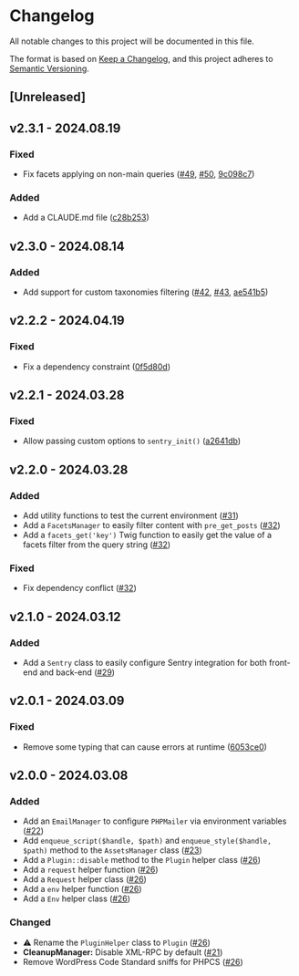 # Changelog

All notable changes to this project will be documented in this file.

The format is based on [Keep a Changelog](https://keepachangelog.com/en/1.0.0/), and this project adheres to [Semantic Versioning](https://semver.org/spec/v2.0.0.html).

## [Unreleased]

## v2.3.1 - 2024.08.19

### Fixed

- Fix facets applying on non-main queries ([#49](https://github.com/studiometa/wp-toolkit/issues/49), [#50](https://github.com/studiometa/wp-toolkit/pull/50), [9c098c7](https://github.com/studiometa/wp-toolkit/commit/9c098c7))

### Added

- Add a CLAUDE.md file ([c28b253](https://github.com/studiometa/wp-toolkit/commit/c28b253))

## v2.3.0 - 2024.08.14

### Added

- Add support for custom taxonomies filtering ([#42](https://github.com/studiometa/wp-toolkit/issues/42), [#43](https://github.com/studiometa/wp-toolkit/pull/43), [ae541b5](https://github.com/studiometa/wp-toolkit/commit/ae541b5))

## v2.2.2 - 2024.04.19

### Fixed

- Fix a dependency constraint ([0f5d80d](https://github.com/studiometa/wp-toolkit/commit/0f5d80d))

## v2.2.1 - 2024.03.28

### Fixed

- Allow passing custom options to `sentry_init()` ([a2641db](https://github.com/studiometa/wp-toolkit/commit/a2641db))

## v2.2.0 - 2024.03.28

### Added

- Add utility functions to test the current environment ([#31](https://github.com/studiometa/wp-toolkit/pull/31))
- Add a `FacetsManager` to easily filter content with `pre_get_posts` ([#32](https://github.com/studiometa/wp-toolkit/pull/32))
- Add a `facets_get('key')` Twig function to easily get the value of a facets filter from the query string ([#32](https://github.com/studiometa/wp-toolkit/pull/32))

### Fixed

- Fix dependency conflict ([#32](https://github.com/studiometa/wp-toolkit/pull/32))

## v2.1.0 - 2024.03.12

### Added

- Add a `Sentry` class to easily configure Sentry integration for both front-end and back-end ([#29](https://github.com/studiometa/wp-toolkit/pull/29))

## v2.0.1 - 2024.03.09

### Fixed

- Remove some typing that can cause errors at runtime ([6053ce0](https://github.com/studiometa/wp-toolkit/commit/6053ce0))

## v2.0.0 - 2024.03.08

### Added

- Add an `EmailManager` to configure `PHPMailer` via environment variables ([#22](https://github.com/studiometa/wp-toolkit/pull/22))
- Add `enqueue_script($handle, $path)` and `enqueue_style($handle, $path)` method to the `AssetsManager` class ([#23](https://github.com/studiometa/wp-toolkit/pull/23))
- Add a `Plugin::disable` method to the `Plugin` helper class ([#26](https://github.com/studiometa/wp-toolkit/pull/26))
- Add a `request` helper function ([#26](https://github.com/studiometa/wp-toolkit/pull/26))
- Add a `Request` helper class ([#26](https://github.com/studiometa/wp-toolkit/pull/26))
- Add a `env` helper function ([#26](https://github.com/studiometa/wp-toolkit/pull/26))
- Add a `Env` helper class ([#26](https://github.com/studiometa/wp-toolkit/pull/26))

### Changed

- ⚠️ Rename the `PluginHelper` class to `Plugin` ([#26](https://github.com/studiometa/wp-toolkit/pull/26))
- **CleanupManager:** Disable XML-RPC by default ([#21](https://github.com/studiometa/wp-toolkit/pull/21))
- Remove WordPress Code Standard sniffs for PHPCS ([#26](https://github.com/studiometa/wp-toolkit/pull/26))
